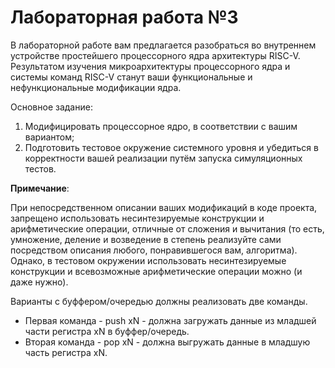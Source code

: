 # Лабораторная работа №3

В лабораторной работе вам предлагается разобраться во внутреннем устройстве простейшего процессорного ядра архитектуры RISC-V. Результатом изучения микроархитектуры процессорного ядра и системы команд RISC-V станут ваши функциональные и нефункциональные модификации ядра.

Основное задание:

1. Модифицировать процессорное ядро, в соответствии с вашим вариантом;
2. Подготовить тестовое окружение системного уровня и убедиться в корректности вашей реализации путём запуска симуляционных тестов.

**Примечание**:

При непосредственном описании ваших модификаций в коде проекта, запрещено использовать несинтезируемые конструкции и арифметические операции, отличные от сложения и вычитания (то есть, умножение, деление и возведение в степень реализуйте сами посредством описания любого, понравившегося вам, алгоритма). Однако, в тестовом окружении использовать несинтезируемые конструкции и всевозможные арифметические операции можно (и даже нужно).

Варианты с буффером/очередью должны реализовать две команды.

- Первая команда - push xN - должна загружать данные из младшей части регистра xN в буффер/очередь.
- Вторая команда - pop xN - должна выгружать данные в младшую часть регистра xN.

